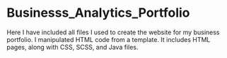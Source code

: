 # Businesss_Analytics_Portfolio
Here I have included all files I used to create the website for my business portfolio. I manipulated HTML code from a template. It includes HTML pages, along with CSS, SCSS, and Java files.
